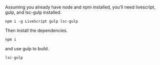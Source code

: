 Assuming you already have node and npm installed,
you'll need livescript, gulp, and lsc-gulp installed.

```
npm i -g LiveScript gulp lsc-gulp
```

Then install the dependencies.

```
npm i
```

and use gulp to build.

```
lsc-gulp
```
